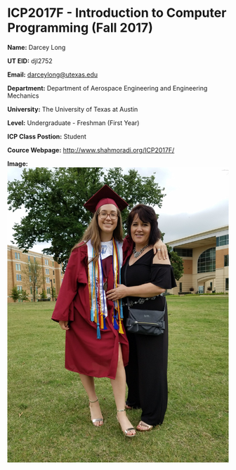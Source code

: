 # ICP2017F - Introduction to Computer Programming (Fall 2017) #
**Name:** Darcey Long 

**UT EID:** djl2752 

**Email:** darceylong@utexas.edu

**Department:** Department of Aerospace Engineering and Engineering Mechanics

**University:** The University of Texas at Austin

**Level:** Undergraduate - Freshman (First Year)

**ICP Class Postion:** Student

**Cource Webpage:**  http://www.shahmoradi.org/ICP2017F/

**Image:** ![](https://github.com/Darcey99/ICP2017F/blob/master/Grad%20Pic.JPG)
